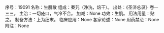 序号：19091
名称：生肌散
组成：秦艽（净洗，焙干）。
出处：《圣济总录》卷一三三。
主治：一切疮口，气冷不合。
加减：None
功效：生肌。
用法用量：贴之。
制备方法：上为细末。
临床应用：None
各家论述：None
用药禁忌：None
附注：None
